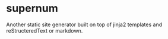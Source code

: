 supernum
========

Another static site generator built on top of jinja2 templates and
reStructeredText or markdown.
